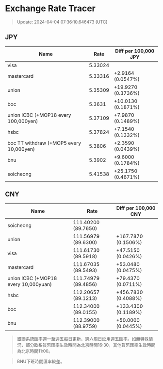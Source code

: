# Exchange Rate Tracer

> Update: 2024-04-04 07:36:10.646473 (UTC)

## JPY

| Name                                    |    Rate | Diff per 100,000 JPY   |
|-----------------------------------------|---------|------------------------|
| visa                                    | 5.33024 |                        |
| mastercard                              | 5.33316 | +2.9164 (0.0547%)      |
| union                                   | 5.35309 | +19.9270 (0.3736%)     |
| boc                                     | 5.3631  | +10.0130 (0.1871%)     |
| union ICBC (+MOP18 every 100,000yen)    | 5.37109 | +7.9870 (0.1489%)      |
| hsbc                                    | 5.37824 | +7.1540 (0.1332%)      |
| boc TT withdraw (+MOP5 every 10,000yen) | 5.3806  | +2.3590 (0.0439%)      |
| bnu                                     | 5.3902  | +9.6000 (0.1784%)      |
| soicheong                               | 5.41538 | +25.1750 (0.4671%)     |

## CNY

| Name                                 | Rate                | Diff per 100,000 CNY   |
|--------------------------------------|---------------------|------------------------|
| soicheong                            | 111.40200	(89.7650) |                        |
| union                                | 111.56979	(89.6300) | +167.7870 (0.1506%)    |
| visa                                 | 111.61730	(89.5918) | +47.5150 (0.0426%)     |
| mastercard                           | 111.67035	(89.5493) | +53.0480 (0.0475%)     |
| union ICBC (+MOP18 every 10,000yuan) | 111.74979	(89.4856) | +79.4370 (0.0711%)     |
| hsbc                                 | 112.20657	(89.1213) | +456.7830 (0.4088%)    |
| boc                                  | 112.34000	(89.0155) | +133.4300 (0.1189%)    |
| bnu                                  | 112.39000	(88.9759) | +50.0000 (0.0445%)     |


> 銀聯系統匯率週一至週五每日更新，週六周日延用週五匯率。如無特殊情況，部分歐系貨幣匯率生效時間為北京時間16:30，其他貨幣匯率生效時間為北京時間11:00。

> BNU下班時間匯率較差。

